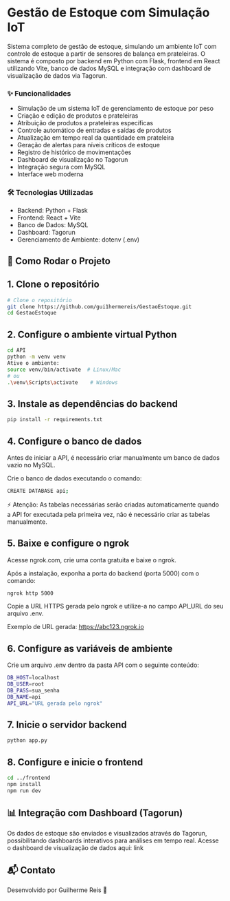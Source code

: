 # Gestão de Estoque com Simulação IoT

Sistema completo de gestão de estoque, simulando um ambiente IoT com controle de estoque a partir de sensores de balança em prateleiras. O sistema é composto por backend em Python com Flask, frontend em React utilizando Vite, banco de dados MySQL e integração com dashboard de visualização de dados via Tagorun.

### ✨ Funcionalidades
- Simulação de um sistema IoT de gerenciamento de estoque por peso
- Criação e edição de produtos e prateleiras
- Atribuição de produtos a prateleiras específicas
- Controle automático de entradas e saídas de produtos
- Atualização em tempo real da quantidade em prateleira
- Geração de alertas para níveis críticos de estoque
- Registro de histórico de movimentações
- Dashboard de visualização no Tagorun
- Integração segura com MySQL
- Interface web moderna

### 🛠️ Tecnologias Utilizadas
- Backend: Python + Flask
- Frontend: React + Vite
- Banco de Dados: MySQL
- Dashboard: Tagorun
- Gerenciamento de Ambiente: dotenv (.env)

## 🚀 Como Rodar o Projeto

## 1. Clone o repositório
```bash
# Clone o repositório
git clone https://github.com/gui1hermereis/GestaoEstoque.git
cd GestaoEstoque
```

## 2. Configure o ambiente virtual Python
```bash
cd API
python -m venv venv
Ative o ambiente:
source venv/bin/activate  # Linux/Mac
# ou
.\venv\Scripts\activate    # Windows
```

## 3. Instale as dependências do backend
```bash
pip install -r requirements.txt
```

## 4. Configure o banco de dados
Antes de iniciar a API, é necessário criar manualmente um banco de dados vazio no MySQL.

Crie o banco de dados executando o comando:
```bash
CREATE DATABASE api;
```
⚡ Atenção: As tabelas necessárias serão criadas automaticamente quando a API for executada pela primeira vez, não é necessário criar as tabelas manualmente.

## 5. Baixe e configure o ngrok

Acesse ngrok.com, crie uma conta gratuita e baixe o ngrok.

Após a instalação, exponha a porta do backend (porta 5000) com o comando:
```bash
ngrok http 5000
```
Copie a URL HTTPS gerada pelo ngrok e utilize-a no campo API_URL do seu arquivo .env.

Exemplo de URL gerada: https://abc123.ngrok.io

## 6. Configure as variáveis de ambiente
Crie um arquivo .env dentro da pasta API com o seguinte conteúdo:
```bash
DB_HOST=localhost
DB_USER=root
DB_PASS=sua_senha
DB_NAME=api
API_URL="URL gerada pelo ngrok"
```

## 7. Inicie o servidor backend
```bash
python app.py
```

## 8. Configure e inicie o frontend
```bash
cd ../frontend
npm install
npm run dev
```
## 📊 Integração com Dashboard (Tagorun)

Os dados de estoque são enviados e visualizados através do Tagorun, possibilitando dashboards interativos para análises em tempo real.
Acesse o dashboard de visualização de dados aqui: link

## 📬 Contato
Desenvolvido por Guilherme Reis 🚀
